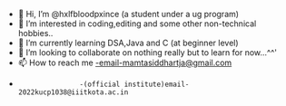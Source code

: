 - 👋 Hi, I’m @hxlfbloodpxince (a student under a ug program)
- 👀 I’m interested in coding,editing and some other non-technical hobbies..
- 🌱 I’m currently learning DSA,Java and C (at beginner level)
- 💞️ I’m looking to collaborate on nothing really but to learn for now...^^' 
- 📫 How to reach me -email-mamtasiddhartja@gmail.com
-                    -(official institute)email-2022kucp1038@iiitkota.ac.in

<!---
hxlfbloodpxince/hxlfbloodpxince is a ✨ special ✨ repository because its `README.md` (this file) appears on your GitHub profile.
You can click the Preview link to take a look at your changes.
--->
